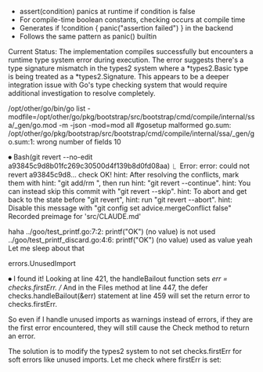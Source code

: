   - assert(condition) panics at runtime if condition is false
  - For compile-time boolean constants, checking occurs at compile time
  - Generates if !condition { panic("assertion failed") } in the backend
  - Follows the same pattern as panic() builtin

  Current Status:
  The implementation compiles successfully but encounters a runtime type system error during execution. The error
   suggests there's a type signature mismatch in the types2 system where a *types2.Basic type is being treated as
   a *types2.Signature. This appears to be a deeper integration issue with Go's type checking system that would
  require additional investigation to resolve completely.


/opt/other/go/bin/go list -modfile=/opt/other/go/pkg/bootstrap/src/bootstrap/cmd/compile/internal/ssa/_gen/go.mod -m -json -mod=mod all #gosetup
malformed go.sum:
/opt/other/go/pkg/bootstrap/src/bootstrap/cmd/compile/internal/ssa/_gen/go.sum:1: wrong number of fields 10


⏺ Bash(git revert --no-edit a93845c9d8b01fc269c30500d4f139b8d0fd08aa)
  ⎿  Error: error: could not revert a93845c9d8... check OK!
     hint: After resolving the conflicts, mark them with
     hint: "git add/rm <pathspec>", then run
     hint: "git revert --continue".
     hint: You can instead skip this commit with "git revert --skip".
     hint: To abort and get back to the state before "git revert",
     hint: run "git revert --abort".
     hint: Disable this message with "git config set advice.mergeConflict false"
     Recorded preimage for 'src/CLAUDE.md'

haha 
       ../goo/test_printf.go:7:2: printf("OK") (no value) is not used
   ../goo/test_printf_discard.go:4:6: printf("OK") (no value) used as value
  yeah Let me sleep about that     



errors.UnusedImport

  ⏺ I found it! Looking at line 421, the handleBailout function sets *err = checks.firstErr. /* And in the Files 
  method at line 447, the defer checks.handleBailout(&err) statement at line 459 will set the return error to
  checks.firstErr.

  So even if I handle unused imports as warnings instead of errors, if they are the first error encountered, they
   will still cause the Check method to return an error.

  The solution is to modify the types2 system to not set checks.firstErr for soft errors like unused imports. Let
   me check where firstErr is set:
